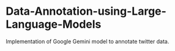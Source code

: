 # Data-Annotation-using-Large-Language-Models
Implementation of Google Gemini model to annotate twitter data.
